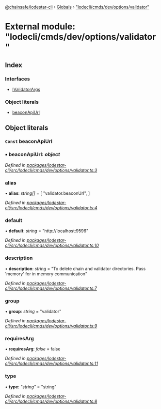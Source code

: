 [@chainsafe/lodestar-cli](../README.md) › [Globals](../globals.md) › ["lodecli/cmds/dev/options/validator"](_lodecli_cmds_dev_options_validator_.md)

# External module: "lodecli/cmds/dev/options/validator"

## Index

### Interfaces

* [IValidatorArgs](../interfaces/_lodecli_cmds_dev_options_validator_.ivalidatorargs.md)

### Object literals

* [beaconApiUrl](_lodecli_cmds_dev_options_validator_.md#const-beaconapiurl)

## Object literals

### `Const` beaconApiUrl

### ▪ **beaconApiUrl**: *object*

*Defined in [packages/lodestar-cli/src/lodecli/cmds/dev/options/validator.ts:3](https://github.com/ChainSafe/lodestar/blob/08fb27fc7/packages/lodestar-cli/src/lodecli/cmds/dev/options/validator.ts#L3)*

###  alias

• **alias**: *string[]* = [
    "validator.beaconUrl",
  ]

*Defined in [packages/lodestar-cli/src/lodecli/cmds/dev/options/validator.ts:4](https://github.com/ChainSafe/lodestar/blob/08fb27fc7/packages/lodestar-cli/src/lodecli/cmds/dev/options/validator.ts#L4)*

###  default

• **default**: *string* = "http://localhost:9596"

*Defined in [packages/lodestar-cli/src/lodecli/cmds/dev/options/validator.ts:10](https://github.com/ChainSafe/lodestar/blob/08fb27fc7/packages/lodestar-cli/src/lodecli/cmds/dev/options/validator.ts#L10)*

###  description

• **description**: *string* = "To delete chain and validator directories. Pass 'memory' for in memory communication"

*Defined in [packages/lodestar-cli/src/lodecli/cmds/dev/options/validator.ts:7](https://github.com/ChainSafe/lodestar/blob/08fb27fc7/packages/lodestar-cli/src/lodecli/cmds/dev/options/validator.ts#L7)*

###  group

• **group**: *string* = "validator"

*Defined in [packages/lodestar-cli/src/lodecli/cmds/dev/options/validator.ts:9](https://github.com/ChainSafe/lodestar/blob/08fb27fc7/packages/lodestar-cli/src/lodecli/cmds/dev/options/validator.ts#L9)*

###  requiresArg

• **requiresArg**: *false* = false

*Defined in [packages/lodestar-cli/src/lodecli/cmds/dev/options/validator.ts:11](https://github.com/ChainSafe/lodestar/blob/08fb27fc7/packages/lodestar-cli/src/lodecli/cmds/dev/options/validator.ts#L11)*

###  type

• **type**: *"string"* = "string"

*Defined in [packages/lodestar-cli/src/lodecli/cmds/dev/options/validator.ts:8](https://github.com/ChainSafe/lodestar/blob/08fb27fc7/packages/lodestar-cli/src/lodecli/cmds/dev/options/validator.ts#L8)*
